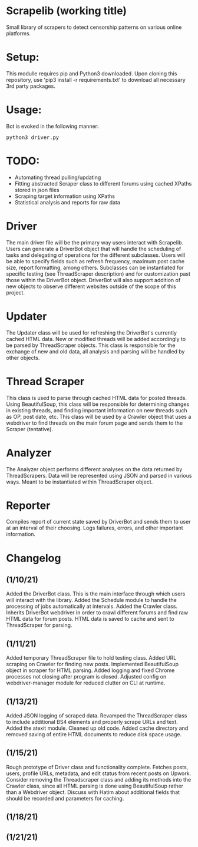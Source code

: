 # Scrapelib (working title)
Small library of scrapers to detect censorship patterns on various online platforms. 

# Setup:

This modulle requires pip and Python3 downloaded. Upon cloning this repository, use 'pip3 install -r requirements.txt' to download all necessary 3rd party packages.

# Usage:

Bot is evoked in the following manner:

<pre>python3 driver.py</pre>

# TODO:

- Automating thread pulling/updating
- Fitting abstracted Scraper class to different forums using cached XPaths stored in json files
- Scraping target information using XPaths
- Statistical analysis and reports for raw data

# Driver

The main driver file will be the primary way users interact with Scrapelib. Users can generate a DriverBot object that will handle the scheduling of tasks and delegating of operations for the different subclasses. Users will be able to specify fields such as refresh frequency, maximum post cache size, report formatting, among others. Subclasses can be instantiated for specific testing (see ThreadScraper description) and for customization past those within the DriverBot object. DriverBot will also support addition of new objects to observe different websites outside of the scope of this project.

# Updater

The Updater class will be used for refreshing the DriverBot's currently cached HTML data. New or modified threads will be added accordingly to be parsed by ThreadScraper objects. This class is responsible for the exchange of new and old data, all analysis and parsing will be handled by other objects.

# Thread Scraper

This class is used to parse through cached HTML data for posted threads. Using BeautifulSoup, this class will be responsible for determining changes in existing threads, and finding important information on new threads such as OP, post date, etc. This class will be used by a Crawler object that uses a webdriver to find threads on the main forum page and sends them to the Scraper (tentative).

# Analyzer

The Analyzer object performs different analyses on the data returned by ThreadScrapers. Data will be represented using JSON and parsed in various ways. Meant to be instantiated within ThreadScraper object.

# Reporter

Compiles report of current state saved by DriverBot and sends them to user at an interval of their choosing. Logs failures, errors, and other important information. 

# Changelog

<h2>(1/10/21)</h2>
<p>Added the DriverBot class. This is the main interface through which users will interact with the library. Added the Schedule module to handle the processing of jobs automatically at intervals. Added the Crawler class. Inherits DriverBot webdriver in order to crawl different forums and find raw HTML data for forum posts. HTML data is saved to cache and sent to ThreadScraper for parsing.</p>

<h2>(1/11/21)</h2>
<p> Added temporary ThreadScraper file to hold testing class. Added URL scraping on Crawler for finding new posts. Implemented BeautifulSoup object in scraper for HTML parsing. Added logging and fixed Chrome processes not closing after program is closed. Adjusted config on webdriver-manager module for reduced clutter on CLI at runtime. </p>

<h2>(1/13/21)</h2>
<p>Added JSON logging of scraped data. Revamped the ThreadScraper class to include additional BS4 elements and properly scrape URLs and text. Added the atexit module. Cleaned up old code. Added cache directory and removed saving of entire HTML documents to reduce disk space usage.</p>

<h2>(1/15/21)</h2>
<p>Rough prototype of Driver class and functionality complete. Fetches posts, users, profile URLs, metadata, and edit status from recent posts on Upwork. Consider removing the Threadscraper class and adding its methods into the Crawler class, since all HTML parsing is done using BeautifulSoup rather than a Webdriver object. Discuss with Hatim about additional fields that should be recorded and parameters for caching.</p>

<h2>(1/18/21)</h2>
<p> </p>

<h2>(1/21/21)</h2>
<p> </p>